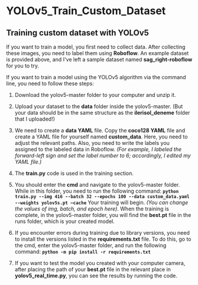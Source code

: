 # YOLOv5_Train_Custom_Dataset
## Training custom dataset with YOLOv5

 If you want to train a model, you first need to collect data. After collecting these images, you need to label them using **Roboflow**. An example dataset is provided above, and I've left a sample dataset named **sag_right-roboflow** for you to try.

If you want to train a model using the YOLOv5 algorithm via the command line, you need to follow these steps:

1) Download the yolov5-master folder to your computer and unzip it.
2) Upload your dataset to the **data** folder inside the yolov5-master. (But your data should be in the same structure as the **ilerisol_deneme** folder that I uploaded!)
3) We need to create a **data YAML** file. Copy the **coco128 YAML** file and create a YAML file for yourself named **custom_data**. Here, you need to adjust the relevant paths. Also, you need to write the labels you assigned to the labeled data in Roboflow. *(For example, I labeled the forward-left sign and set the label number to 6; accordingly, I edited my YAML file.)*
4) The **train.py** code is used in the training section.
5) You should enter the **cmd** and navigate to the yolov5-master folder. While in this folder, you need to run the following command:
**```python train.py --img 416 --batch 32 --epochs 100 --data custom_data.yaml --weights yolov5s.pt –cache```**
Your training will begin. *(You can change the values of img, batch, and epoch here)*. When the training is complete, in the yolov5-master folder, you will find the **best.pt** file in the runs folder, which is your created model.
 6) If you encounter errors during training due to library versions, you need to install the versions listed in the **requirements.txt** file. To do this, go to the cmd, enter the yolov5-master folder, and run the following command:
**```python -m pip install -r requirements.txt```**

7) If you want to test the model you created with your computer camera, after placing the path of your **best.pt** file in the relevant place in **yolov5_real_time.py**, you can see the results by running the code.

